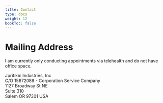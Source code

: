 ```yaml
---
title: Contact
type: docs
weight: 12
bookToc: false
---
```


# Mailing Address

I am currently only conducting appointments via telehealth and do not have office space.

Jpritikin Industries, Inc  
C/O 15872088 - Corporation Service Company  
1127 Broadway St NE  
Suite 310  
Salem OR 97301 USA
